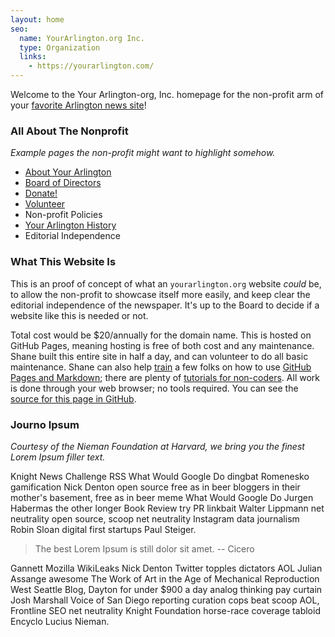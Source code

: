 ```yaml
---
layout: home
seo:
  name: YourArlington.org Inc.
  type: Organization
  links: 
    - https://yourarlington.com/
---
```


Welcome to the Your Arlington-org, Inc. homepage for the non-profit arm of your [favorite Arlington news site](https://yourarlington.com/?np)!

### All About The Nonprofit

*Example pages the non-profit might want to highlight somehow.*

- [About Your Arlington](/about)
- [Board of Directors](/board)
- [Donate!](/donate)
- [Volunteer](/volunteer)
- Non-profit Policies
- [Your Arlington History](/history)
- Editorial Independence

### What This Website Is

This is an proof of concept of what an `yourarlington.org` website *could* be, to allow the non-profit to showcase itself more easily, and keep clear the editorial independence of the newspaper.  It's up to the Board to decide if a website like this is needed or not.  

Total cost would be $20/annually for the domain name.  This is hosted on GitHub Pages, meaning hosting is free of both cost and any maintenance.  Shane built this entire site in half a day, and can volunteer to do all basic maintenance.  Shane can also help [train](https://stackedit.io/) a few folks on how to use [GitHub Pages and Markdown](https://docs.github.com/en/get-started/writing-on-github/getting-started-with-writing-and-formatting-on-github/basic-writing-and-formatting-syntax); there are plenty of [tutorials for non-coders](https://dannguyen.github.io/github-for-portfolios/).  All work is done through your web browser; no tools required.  You can see the [source for this page in GitHub](https://github.com/ArlingtonMA/yourarlington.org/blob/main/index.md).
### Journo Ipsum

*Courtesy of the Nieman Foundation at Harvard, we bring you the finest Lorem Ipsum filler text.*

Knight News Challenge RSS What Would Google Do dingbat Romenesko gamification Nick Denton open source free as in beer bloggers in their mother's basement, free as in beer meme What Would Google Do Jurgen Habermas the other longer Book Review try PR linkbait Walter Lippmann net neutrality open source, scoop net neutrality Instagram data journalism Robin Sloan digital first startups Paul Steiger. 

> The best Lorem Ipsum is still dolor sit amet. -- Cicero

Gannett Mozilla WikiLeaks Nick Denton Twitter topples dictators AOL Julian Assange awesome The Work of Art in the Age of Mechanical Reproduction West Seattle Blog, Dayton for under $900 a day analog thinking pay curtain Josh Marshall Voice of San Diego reporting curation cops beat scoop AOL, Frontline SEO net neutrality Knight Foundation horse-race coverage tabloid Encyclo Lucius Nieman. 

